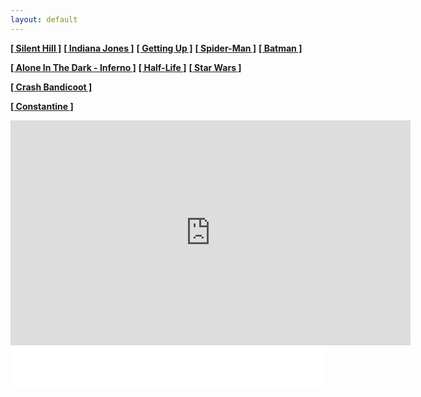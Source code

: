 ```yaml
---
layout: default
---
```


**[[ Silent Hill ]](./silent_hill.html)**
**[[ Indiana Jones ]](./indy.html)**
**[[ Getting Up ]](./gettingup.html)**
**[[ Spider-Man ]](./spiderman.html)**
**[[ Batman ]](./batman.html)**

**[[ Alone In The Dark - Inferno ]](./aitd5.html)**
**[[ Half-Life ]](./hl.html)**
**[[ Star Wars ]](./starwars.html)**

**[[ Crash Bandicoot ]](./crashbandicoot.html)**

**[[ Constantine ]](./constantine.html)**

<center>
  <iframe src="https://discordapp.com/widget?id=512886164726743041&theme=dark" width="640" height="360" allowtransparency="true" frameborder="0" allowfullscreen></iframe>
  <iframe src="//promodj.com/embed/7540455/big" width="100%" height="70" style="min-width: 200px; max-width: 900px" frameborder="0" allowfullscreen></iframe>
</center>